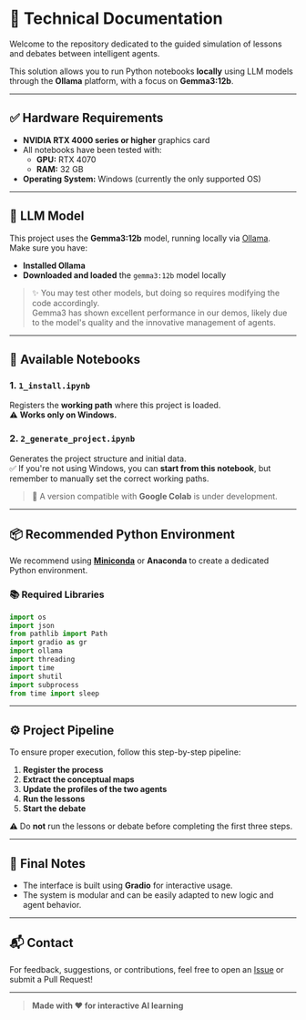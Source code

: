 # 📖  Technical Documentation

Welcome to the repository dedicated to the guided simulation of lessons and debates between intelligent agents.

This solution allows you to run Python notebooks **locally** using LLM models through the **Ollama** platform, with a focus on **Gemma3:12b**.

---

## ✅ Hardware Requirements

- **NVIDIA RTX 4000 series or higher** graphics card
- All notebooks have been tested with:
  - **GPU:** RTX 4070
  - **RAM:** 32 GB
- **Operating System:** Windows (currently the only supported OS)

---

## 🧠 LLM Model

This project uses the **Gemma3:12b** model, running locally via [Ollama](https://ollama.com/).  
Make sure you have:

- **Installed Ollama**
- **Downloaded and loaded** the `gemma3:12b` model locally

> ✨ You may test other models, but doing so requires modifying the code accordingly.  
> Gemma3 has shown excellent performance in our demos, likely due to the model's quality and the innovative management of agents.

---

## 📁 Available Notebooks

### 1. `1_install.ipynb`  
Registers the **working path** where this project is loaded.  
⚠️ **Works only on Windows.**

### 2. `2_generate_project.ipynb`  
Generates the project structure and initial data.  
✅ If you're not using Windows, you can **start from this notebook**, but remember to manually set the correct working paths.

> 🧪 A version compatible with **Google Colab** is under development.

---

## 📦 Recommended Python Environment

We recommend using **[Miniconda](https://docs.conda.io/en/latest/miniconda.html)** or **Anaconda** to create a dedicated Python environment.

### 📚 Required Libraries

```python
import os
import json
from pathlib import Path
import gradio as gr
import ollama
import threading
import time
import shutil
import subprocess
from time import sleep
```

---

## ⚙️ Project Pipeline

To ensure proper execution, follow this step-by-step pipeline:

1. **Register the process**
2. **Extract the conceptual maps**
3. **Update the profiles of the two agents**
4. **Run the lessons**
5. **Start the debate**

⚠️ Do **not** run the lessons or debate before completing the first three steps.

---

## 📌 Final Notes

- The interface is built using **Gradio** for interactive usage.
- The system is modular and can be easily adapted to new logic and agent behavior.

---

## 📬 Contact

For feedback, suggestions, or contributions, feel free to open an [Issue](https://github.com/MaGo-AgoraAI/issues) or submit a Pull Request!

---

> **Made with ❤️ for interactive AI learning**
